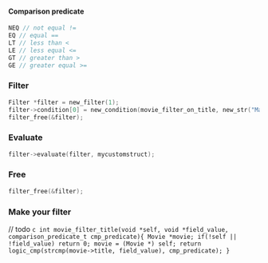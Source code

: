 
#### Comparison predicate 
```c
NEQ // not equal !=
EQ // equal == 
LT // less than <
LE // less equal <=
GT // greater than >
GE // greater equal >=
```

### Filter

```c
Filter *filter = new_filter(1);
filter->condition[0] = new_condition(movie_filter_on_title, new_str("Matrix"), EQ, str_free);
filter_free(&filter);
```

### Evaluate
```c
filter->evaluate(filter, mycustomstruct);
```

### Free
```c
filter_free(&filter);
```

### Make your filter
// todo
``c
int movie_filter_title(void *self, void *field_value, comparison_predicate_t cmp_predicate){
    Movie *movie;
    if(!self || !field_value) return 0;
    movie = (Movie *) self;
    return logic_cmp(strcmp(movie->title, field_value), cmp_predicate);
}
``